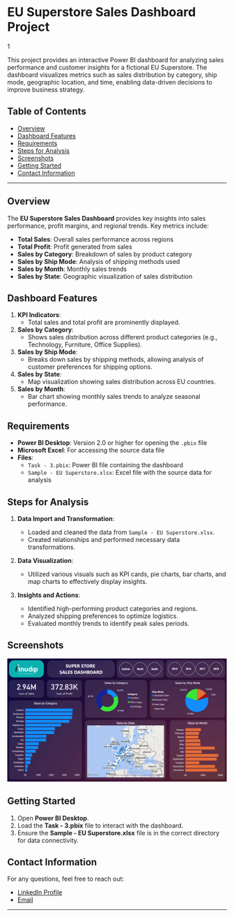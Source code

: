 # EU Superstore Sales Dashboard Project

1

This project provides an interactive Power BI dashboard for analyzing sales performance and customer insights for a fictional EU Superstore. The dashboard visualizes metrics such as sales distribution by category, ship mode, geographic location, and time, enabling data-driven decisions to improve business strategy.

## Table of Contents
- [Overview](#overview)
- [Dashboard Features](#dashboard-features)
- [Requirements](#requirements)
- [Steps for Analysis](#steps-for-analysis)
- [Screenshots](#screenshots)
- [Getting Started](#getting-started)
- [Contact Information](#contact-information)

---

## Overview

The **EU Superstore Sales Dashboard** provides key insights into sales performance, profit margins, and regional trends. Key metrics include:
- **Total Sales**: Overall sales performance across regions
- **Total Profit**: Profit generated from sales
- **Sales by Category**: Breakdown of sales by product category
- **Sales by Ship Mode**: Analysis of shipping methods used
- **Sales by Month**: Monthly sales trends
- **Sales by State**: Geographic visualization of sales distribution

## Dashboard Features

1. **KPI Indicators**: 
   - Total sales and total profit are prominently displayed.
2. **Sales by Category**:
   - Shows sales distribution across different product categories (e.g., Technology, Furniture, Office Supplies).
3. **Sales by Ship Mode**:
   - Breaks down sales by shipping methods, allowing analysis of customer preferences for shipping options.
4. **Sales by State**:
   - Map visualization showing sales distribution across EU countries.
5. **Sales by Month**:
   - Bar chart showing monthly sales trends to analyze seasonal performance.

## Requirements

- **Power BI Desktop**: Version 2.0 or higher for opening the `.pbix` file
- **Microsoft Excel**: For accessing the source data file
- **Files**:
  - `Task - 3.pbix`: Power BI file containing the dashboard
  - `Sample - EU Superstore.xlsx`: Excel file with the source data for analysis

## Steps for Analysis

1. **Data Import and Transformation**:
   - Loaded and cleaned the data from `Sample - EU Superstore.xlsx`.
   - Created relationships and performed necessary data transformations.

2. **Data Visualization**:
   - Utilized various visuals such as KPI cards, pie charts, bar charts, and map charts to effectively display insights.

3. **Insights and Actions**:
   - Identified high-performing product categories and regions.
   - Analyzed shipping preferences to optimize logistics.
   - Evaluated monthly trends to identify peak sales periods.

## Screenshots

![Dashboard Screenshot](https://github.com/ashu-kudesiya/Data-Analytics-by-Anudip-Foundation/blob/main/Power%20BI/Task%20-%203/Screenshot/1.png?raw=true)


## Getting Started

1. Open **Power BI Desktop**.
2. Load the **Task - 3.pbix** file to interact with the dashboard.
3. Ensure the **Sample - EU Superstore.xlsx** file is in the correct directory for data connectivity.

## Contact Information

For any questions, feel free to reach out:

- [LinkedIn Profile](https://www.linkedin.com/in/himanshu-kudesiya)
- [Email](mailto:himanshu.kudesiya@gmail.com)

---

